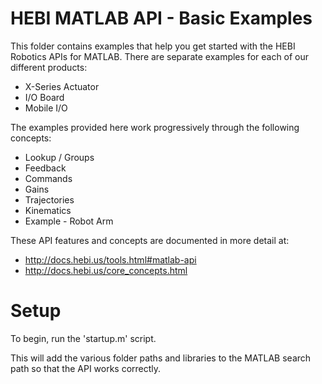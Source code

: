# HEBI MATLAB API - Basic Examples

This folder contains examples that help you get started with the HEBI 
Robotics APIs for MATLAB.  There are separate examples for each of our 
different products:
  - X-Series Actuator
  - I/O Board
  - Mobile I/O

The examples provided here work progressively through the following concepts:
* Lookup / Groups
* Feedback
* Commands
* Gains
* Trajectories
* Kinematics
* Example - Robot Arm

These API features and concepts are documented in more detail at:
* http://docs.hebi.us/tools.html#matlab-api
* http://docs.hebi.us/core_concepts.html


# Setup

To begin, run the 'startup.m' script.

This will add the various folder paths and libraries to the MATLAB search 
path so that the API works correctly.



